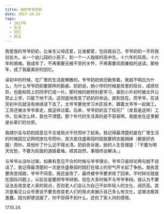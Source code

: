 ```yaml
---
title: 我的爷爷奶奶
date: 2017-10-24
tags:
  - 2017年
  - 生活
  - 回忆
  - 想法
---
```


我爱我的爷爷奶奶，比亲生父母还爱，比谁都爱，包括我自己。爷爷奶奶一手将我拉扯大。从一个幼儿园的小孩子，到一个一人独居的高中生。十六年的风雨，十六年的艰难。我成年了，不再需要无微不至的关怀，不再需要风雨兼程的送读。那些年，成了我最美好的回忆。

读初中的时候，在厂里的生活是懒散的。爷爷奶奶依旧勤劳着。我就不明白为什么，为什么爷爷奶奶要那样的勤奋。奶奶说，她小学的时候是班里的班长，成绩优异，也能和班上的同学打成一片。那时候的她特别爱学习，直到小升初时被太外公禁止上学，只能下地干活。这彻底地改变了奶奶的命运，直到现在。而爷爷，在读完初中后就没有继续读下去了。太爷爷要他学习木匠技术，跟着太爷爷一起做工。工资还被太爷爷拿走，就这样过着。后来，爷爷奶奶去了绞花厂（发音是这样）工作。后来怎么样，我也不清楚。那个年代的生活真的是不容易啊，我能坐在这里都是长辈们的功劳。

我偶尔会与奶奶因意见不合或观点不符而吵了起来。我记得最清楚的是在厂里生活的时候因忘记网吧座位号而吵。其次是住盛泰园时因我要把衣服捐掉（都是好衣服）而吵。其他吵了什么记不得太清。奶奶告诉我，她的人生哲理是：「不要为明天忧愁，不要为前面的道路着难。顺其自然，事情终会解决。」

与爷爷从没吵过架。如果有意见不合的时候与爷爷理论，爷爷只是辩论两句就不说话了。我记得最清楚的一次是住盛泰园时因钉在墙上的空气开关起了争执。我执意要改变线路，爷爷不同意。我还是改了，最终被爷爷要求改了回来。平时辩论就是在国际问题上，以前总是要把爷爷辩倒，现在大多时候不与爷爷争辩。我认为不要设法去改变老人家的观点，否则老人们会认为自己不如年轻人的文化、阅历高。其次是看见公众号里说不要去改变老人们的观点来展示自己多么有文化，这做法极其愚蠢。因为即使说服了，你不但得不到什么，还伤了家人间的感情。

17.10.24
